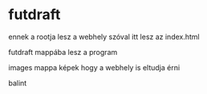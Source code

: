 # futdraft

ennek a rootja lesz a webhely szóval itt lesz az index.html

futdraft mappába lesz a program

images mappa képek hogy a webhely is eltudja érni

balint
